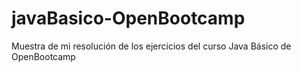 # javaBasico-OpenBootcamp
Muestra de mi resolución de los ejercicios del curso Java Básico de OpenBootcamp
